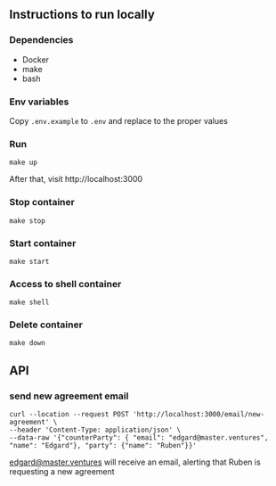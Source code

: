 ## Instructions to run locally
### Dependencies
- Docker
- make
- bash
### Env variables 
Copy `.env.example` to `.env` and replace to the proper values

### Run
```shell script
make up
```
After that, visit http://localhost:3000

### Stop container
```shell script
make stop
```

### Start container
```shell script
make start
```

### Access to shell container
```shell script
make shell
```

### Delete container
```shell script
make down
```

## API
### send new agreement email
```shell script
curl --location --request POST 'http://localhost:3000/email/new-agreement' \
--header 'Content-Type: application/json' \
--data-raw '{"counterParty": { "email": "edgard@master.ventures", "name": "Edgard"}, "party": {"name": "Ruben"}}'
```
edgard@master.ventures will receive an email, alerting that Ruben is requesting a new agreement 
